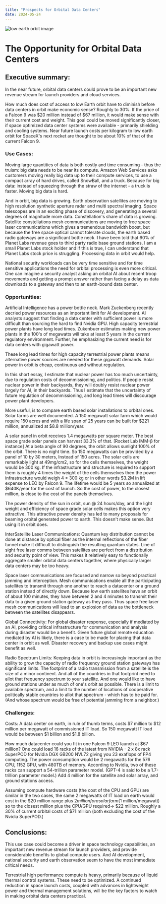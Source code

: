 ```yaml
---
title: "Prospects for Orbital Data Centers"
date: 2024-05-24
---
```

![low earth orbit image](/byothermeans-pages/assets/images/LEO1.png)
# The Opportunity for Orbital Data Centers

## Executive summary:
In the near future, orbital data centers could prove to be an important new revenue stream for launch providers and cloud services. 

How much does cost of access to low Earth orbit have to diminish before data centers in orbit make economic sense? Roughly to 30%. If the price of a Falcon 9 was $20 million instead of $67 million, it would make sense with their current cost and weight. This goal could be moved significantly closer, if space optimized data center systems were available - primarily shielding and cooling systems. Near future launch costs per kilogram to low earth orbit for SpaceX's next rocket are thought to be about 10% of that of the current Falcon 9.

### Use Cases:
Moving large quantities of data is both costly and time consuming - thus the truism: big data needs to be near its compute. Amazon Web Services asks customers moving really big data up to their compute services, to use a compact array of hard drives, called SnowBall, and a truck.  Because for big data: instead of squeezing through the straw of the internet - a truck is faster. Moving big data is hard.

And in orbit, big data is growing. Earth observation satellites are moving to high resolution synthetic aperture radar and multi spectral imaging. Space telescopes are in an exciting phase of discovery, and generating a several degrees of magnitude more data. Constellation's share of data is growing. Satellite constellations mesh communications are moving to free space laser communications which gives a tremendous bandwidth boost, but because the free space optical cannot tolerate clouds, the earth based radio gateways are a significant bottle neck. I have been told that 60% of Planet Labs revenue goes to third party radio base ground stations. I am a small Planet Labs stock holder and if this is true, I can understand that Planet Labs stock price is struggling. Processing data in orbit would help. 

National security workloads can be very time sensitive and for time sensitive applications the need for orbital processing is even more critical. One can imagine a security analyst asking an orbital AI about recent troop movements and getting a prompt answer rather than facing a delay as data downloads to a gateway and then to an earth-bound data center. 

### Opportunities:
Artificial Intelligence  has a power bottle neck. Mark Zuckenberg recently decried power resources as an important limit for AI development. AI analysts suggest that finding a data center with sufficient power is more difficult than sourcing the hard to find Nvidia GPU. High capacity terrestrial power plants have long lead times. Zukenbuer estimates making new power plants in the 100's of megawatts will take at least 5 years in the current regulatory environment. Further, he emphasizing the current need is for data centers with gigawatt power.

These long lead times for high capacity terrestrial power plants means alternative power sources are needed for these gigawatt demands. Solar power in orbit is cheap, continuous and without regulation. 

In this short essay, I estimate that nuclear power has too much uncertainty, due to regulation costs of decommissioning, and politics. If people resist nuclear power in their backyards, they will doubly resist nuclear power largely for AI, in their backyards. Thus I estimate that the uncertainty of future regulation of decommissioning, and long lead times will discourage power plant developers.

More useful, is to compare earth based solar installations to orbital ones. Solar farms are well documented. A 150 megawatt solar farm which would require 150 acres and with a life span of 25 years can be built for $221 million, annualized at $8.8 million/year.

A solar panel in orbit receives 1.4 megawatts per square meter. The best space grade solar panels can harvest 33.3% of that. [Rocket Lab IMM-β for instance] At a beta angle of 90 degrees, the orbit allows sunlight 100% of the orbit. There is no night time. So 150 megawatts can be provided by a panel of 10 by 30 meters, Instead of 150 acres. The solar cells are remarkably light at 49mg/cm2, so for the cells themselves, the weight would be 300 kg. If the infrastructure and structure is required to support them is roughly 4 times the weight of the cells themselves then the power infrastructure would weigh 4 * 300 kg or in other words $3.2M in lift expense to LEO by Falcon 9. The lifetime would be 5 years so annualized at $640K/year for the cost of launch. So the cost of power, to the closest million, is close to the cost of the panels themselves.

The power density of the sun in orbit, sun @ 24 hours/day, and the light weight and efficiency of space grade solar cells makes this option very attractive. This attractive power density has led to many proposals for beaming orbital generated power to earth. This doesn't make sense. But using it in orbit does.

InterSatellite Laser Communications: Quantum key distribution cannot be done at distance by optical fiber as the internal reflections of the fiber tunnel make it difficult to distinguish the resulting quantum states. Line of sight free laser comms between satellites are perfect from a distribution and security point of view. This makes it relatively easy to functionally aggregate smaller orbital data centers together, where physically larger data centers may be too heavy. 

Space laser communications are focused and narrow so beyond practical jamming and interception. Mesh communications enable all the participating satellites to transmit through one another to reach a datacenter or a ground station instead of directly down. Because low earth satellites have an orbit of about 100 minutes, they have between 2 and 4 minutes to transmit their data to a given ground station gateway as they pass. Thus space free laser mesh communications will lead to an explosion of data as the bottleneck between the satellites disappears.

Global Connectivity: For global disaster response, especially if mediated by an AI, providing critical infrastructure for communication and analysis during disaster would be a benefit. Given future global remote education mediated by AI is likely, there is a case to be made for placing that data center in orbit as well. Disaster recovery and backup use cases might benefit as well.

Radio Spectrum Limits: Keeping data in orbit is increasingly important as the ability to grow the capacity of radio frequency ground station gateways has significant limits. The footprint of a radio transmission from a satellite is the size of a minor continent. And all of the countries in that footprint need to allot that frequency spectrum to your satellite. And one would like to have ground stations under as much of one's orbit as possible. There is a limit to available spectrum, and a limit to the number of locations of cooperative politically stable countries to allot that spectrum - which has to be paid for. (And whose spectrum would be free of potential jamming from a neighbor.) 

### Challenges: 
Costs: A data center on earth, in rule of thumb terms, costs $7 million to $12 million per megawatt of commissioned IT load. So 150 megawatt IT load would be between $1 billion and $1.8 billion.

How much datacenter could you fit in one Falcon 9 LEO launch at $67 million? 
One could load 16 racks of the latest from NVIDIA - 2 x 8x rack SuperPOD for Nvidia DGX GB200 NVL72 giving you 23 exaflops of FP4 computing. The power consumption would be 2 megawatts for the 576 CPU, 1152 GPU, with 480TB of memory. According to Nvidia, two of these racks can support a 54-trillion parameter model. (GPT-4 is said to be a 1.7-trillion parameter model.) Add 4 million for the satellite and solar array, and ground stations access.

Assuming compute hardware costs (the cost of the CPU and GPU) are similar in the two cases, the same 2 megawatts of IT load on earth would cost in the $20 million range plus $2 million for a solar farm ($1 million/megawatt) so to the closest million plus the CPU/GPU required-> $22 million. Roughly a 30% of current orbital costs of $71 million (both excluding the cost of the Nvidia SuperPOD.) 

## Conclusions: 
This use case could become a driver in space technology capabilities, an important new revenue stream for launch providers, and provide considerable benefits to global compute users. And AI development, national security and earth observation seem to have the most immediate critical needs.

Terrestrial high performance compute is heavy, primarily because of liquid thermal control systems. These need to be optimized. A continued reduction in space launch costs, coupled with advances in lightweight power and thermal management solutions, will be the key factors to watch in making orbital data centers practical. 
